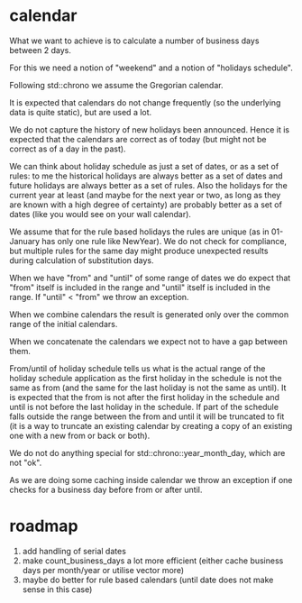 # calendar

What we want to achieve is to calculate a number of business days between 2 days.

For this we need a notion of "weekend" and a notion of "holidays schedule".

Following std::chrono we assume the Gregorian calendar.

It is expected that calendars do not change frequently (so the underlying data is quite static), but are used a lot.

We do not capture the history of new holidays been announced. Hence it is expected that the calendars are correct as of today (but might not be correct as of a day in the past).

We can think about holiday schedule as just a set of dates, or as a set of rules: to me the historical holidays are always better as a set of dates and future holidays are always better as a set of rules. Also the holidays for the current year at least (and maybe for the next year or two, as long as they are known with a high degree of certainty) are probably better as a set of dates (like you would see on your wall calendar).

We assume that for the rule based holidays the rules are unique (as in 01-January has only one rule like NewYear). We do not check for compliance, but multiple rules for the same day might produce unexpected results during calculation of substitution days.

When we have "from" and "until" of some range of dates we do expect that "from" itself is included in the range and "until" itself is included in the range. If "until" < "from" we throw an exception.

When we combine calendars the result is generated only over the common range of the initial calendars.

When we concatenate the calendars we expect not to have a gap between them.

From/until of holiday schedule tells us what is the actual range of the holiday schedule application as the first holiday in the schedule is not the same as from (and the same for the last holiday is not the same as until). It is expected that the from is not after the first holiday in the schedule and until is not before the last holiday in the schedule. If part of the schedule falls outside the range between the from and until it will be truncated to fit (it is a way to truncate an existing calendar by creating a copy of an existing one with a new from or back or both).

We do not do anything special for std::chrono::year_month_day, which are not "ok".

As we are doing some caching inside calendar we throw an exception if one checks for a business day before from or after until.

# roadmap
1) add handling of serial dates
2) make count_business_days a lot more efficient (either cache business days per month/year or utilise vector<bool> more)
3) maybe do better for rule based calendars (until date does not make sense in this case)
